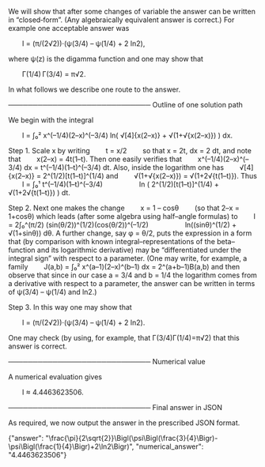 We will show that after some changes of variable the answer can be written in “closed‐form”. (Any algebraically equivalent answer is correct.) For example one acceptable answer was

  I = (π/(2√2))·(ψ(3/4) – ψ(1/4) + 2 ln2),

where ψ(z) is the digamma function and one may show that

  Γ(1/4) Γ(3/4) = π√2.

In what follows we describe one route to the answer.

───────────────────────────── 
Outline of one solution path

We begin with the integral

  I = ∫₀² x^(–1/4)(2–x)^(–3/4) ln( √[4]{x(2–x)} + √(1+√{x(2–x)}) ) dx.

Step 1. Scale x by writing 
  t = x/2   so that x = 2t, dx = 2 dt, 
and note that
  x(2–x) = 4t(1–t).
Then one easily verifies that
  x^(–1/4)(2–x)^(–3/4) dx = t^(–1/4)(1–t)^(–3/4) dt.
Also, inside the logarithm one has
  √[4]{x(2–x)} = 2^(1/2)[t(1–t)]^(1/4)
and
  √(1+√{x(2–x)}) = √(1+2√{t(1–t)}).
Thus
  I = ∫₀¹ t^(–1/4)(1–t)^(–3/4) 
     ln ( 2^(1/2)[t(1–t)]^(1/4) + √(1+2√{t(1–t)}) ) dt.

Step 2. Next one makes the change 
  x = 1 – cosθ   (so that 2–x = 1+cosθ)
which leads (after some algebra using half–angle formulas) to
  I = 2∫₀^(π/2) (sin(θ/2))^(1/2)(cos(θ/2))^(–1/2)
     ln((sinθ)^(1/2) + √(1+sinθ)) dθ.
A further change, say φ = θ/2, puts the expression in a form that (by comparison with known integral–representations of the beta–function and its logarithmic derivative) may be “differentiated under the integral sign” with respect to a parameter. (One may write, for example, a family
  J(a,b) = ∫₀² x^(a–1)(2–x)^(b–1) dx = 2^(a+b–1)B(a,b)
and then observe that since in our case a = 3/4 and b = 1/4 the logarithm comes from a derivative with respect to a parameter, the answer can be written in terms of ψ(3/4) – ψ(1/4) and ln2.)

Step 3. In this way one may show that

  I = (π/(2√2))·(ψ(3/4) – ψ(1/4) + 2 ln2).

One may check (by using, for example, that Γ(3/4)Γ(1/4)=π√2) that this answer is correct.

───────────────────────────── 
Numerical value

A numerical evaluation gives

  I ≈ 4.4463623506.

───────────────────────────── 
Final answer in JSON

As required, we now output the answer in the prescribed JSON format.

{"answer": "\\frac{\\pi}{2\\sqrt{2}}\\Bigl(\\psi\\Bigl(\\frac{3}{4}\\Bigr)-\\psi\\Bigl(\\frac{1}{4}\\Bigr)+2\\ln2\\Bigr)", "numerical_answer": "4.4463623506"}